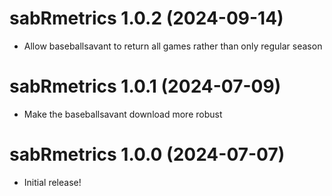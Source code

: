 # sabRmetrics 1.0.2 (2024-09-14)

- Allow baseballsavant to return all games rather than only regular season

# sabRmetrics 1.0.1 (2024-07-09)

- Make the baseballsavant download more robust

# sabRmetrics 1.0.0 (2024-07-07)

- Initial release!
